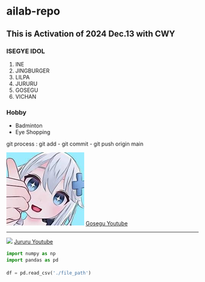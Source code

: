 # ailab-repo

## This is Activation of 2024 Dec.13 with CWY

### ISEGYE IDOL
1. INE
2. JINGBURGER
3. LILPA
4. JURURU
5. GOSEGU
6. VICHAN

### Hobby
- Badminton
- Eye Shopping

git process : 
    git add - git commit - git push origin main

![](./gosegu.jpeg)
[Gosegu Youtube](https://www.youtube.com/@gosegu)

---

![](https://ext.fmkorea.com/files/attach/new4/20240504/6991853199_2978469841_ada0e6f2ce056c1ce7efdaa6d28d1d40.jpg)
[Jururu Youtube](https://www.youtube.com/@JU_RURU)
```python
import numpy as np
import pandas as pd

df = pd.read_csv('./file_path')
```

